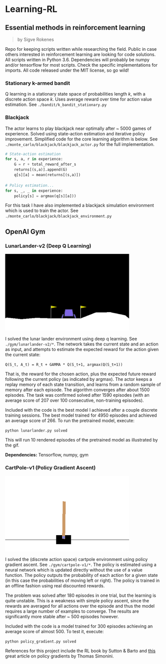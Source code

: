 # Learning-RL

## Essential methods in reinforcement learning

> by Sigve Rokenes

Repo for keeping scripts written while researching the field. Public in case others interested in reinforcement learning are looking for code solutions. All scripts written in Python 3.6. Dependencies will probably be numpy and/or tensorflow for most scripts. Check the specific implementations for imports. All code released under the MIT license, so go wild!

### Stationary k-armed bandit
Q learning in a stationary state space of probabilities length *k*, with a discrete action space *k*. Uses average reward over time for action value estimation. See `./bandit/k_bandit_stationary.py`


### Blackjack

The actor learns to play blackjack near optimally after ~ 5000 games of experience. Solved using state-action estimation and iterative policy improvement. Simplified code for the core learning algorithm is below. See `./monte_carlo/blackjack/blackjack_actor.py` for the full implementation.

```python
# State-action estimation
for s, a, r in experience:
	G = r + total_reward_after_s
	returns[(s,a)].append(G)
	q[s][a] = mean(returns[(s,a)])

# Policy estimation...
for s, _, _ in experience:
	policy[s] = argmax(q[s][a]))
```

For this task I have also implemented a blackjack simulation environment which is used to train the actor. See `./monte_carlo/blackjack/blackjack_environment.py`

## OpenAI Gym

### LunarLander-v2 (Deep Q Learning)

<img src="gym/lunarlander-v2/lunarlander.gif" width=400>

I solved the lunar lander environment using deep q learning. See `./gym/lunarlander-v2/*`. The network takes the current state and an action as input, and attempts to estimate the expected reward for the action given the current state:

`Q(S_t, A_t) = R_t + GAMMA * Q(S_t+1, argmax(Q(S_t+1))`

That is, the reward for the chosen action, plus the expected future reward following the current policy (as indicated by argmax). The actor keeps a replay memory of each state transition, and learns from a random sample of memory after each episode. The algorithm converges after about 1500 episodes. The task was confirmed solved after 1590 episodes (with an average score of 207 over 100 consecutive, non-training episodes).

Included with the code is the best model I achieved after a couple discrete training sessions. The best model trained for  4950 episodes and achieved an average score of 266. To run the pretrained model, execute:

`python lunarlander.py solved`

This will run 10 rendered episodes of the pretrained model as illustrated by the gif.

**Dependencies:** Tensorflow, numpy, gym

### CartPole-v1 (Policy Gradient Ascent)

<img src="gym/cartpole-v1/cartpole.gif" width=400>

I solved the (discrete action space) cartpole environment using policy gradient ascent. See `./gym/cartpole-v1/*`.
The policy is estimated using a neural network which is updated directly without the use of a value function. The policy outputs the probability of each action for a given state (in this case the probabilities of moving left or right). The policy is trained in an offline fashion using real discounted rewards.

The problem was solved after 180 episodes in one trial, but the learning is quite unstable. This is a weakness with simple policy ascent, since the rewards are averaged for all actions over the episode and thus the model requires a large number of examples to converge. The results are significantly more stable after ~ 500 episodes however.

Included with the code is a model trained for 300 episodes achieving an average score of almost 500. To test it, execute:

`python policy_gradient.py solved`

References for this project include the RL book by Sutton & Barto and [this](https://medium.freecodecamp.org/an-introduction-to-policy-gradients-with-cartpole-and-doom-495b5ef2207f) great article on policy gradients by Thomas Simonini.








